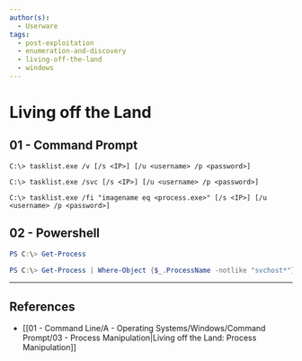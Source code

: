 ```yaml
---
author(s):
  - Userware
tags:
  - post-exploitation
  - enumeration-and-discovery
  - living-off-the-land
  - windows
---
```

# Living off the Land

## 01 - Command Prompt

```
C:\> tasklist.exe /v [/s <IP>] [/u <username> /p <password>]

C:\> tasklist.exe /svc [/s <IP>] [/u <username> /p <password>]

C:\> tasklist.exe /fi "imagename eq <process.exe>" [/s <IP>] [/u <username> /p <password>]
```

## 02 - Powershell

```powershell
PS C:\> Get-Process

PS C:\> Get-Process | Where-Object {$_.ProcessName -notlike "svchost*"} | Format-Table ProcessName, Id
```

---
## References

- [[01 - Command Line/A - Operating Systems/Windows/Command Prompt/03 - Process Manipulation|Living off the Land: Process Manipulation]]